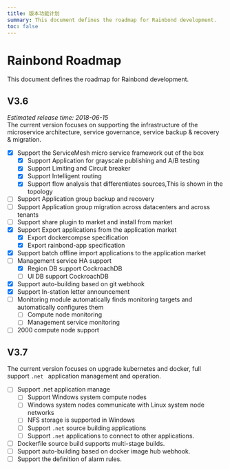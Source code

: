 ```yaml
---
title: 版本功能计划
summary: This document defines the roadmap for Rainbond development.
toc: false
---
```


# Rainbond Roadmap
This document defines the roadmap for Rainbond development.

## V3.6
*Estimated release time: 2018-06-15*   
The current version focuses on supporting the infrastructure of the microservice architecture, service governance, service backup & recovery & migration.

- [x] Support the ServiceMesh micro service framework out of the box
    - [x] Support Application for grayscale publishing and A/B testing
    - [x] Support Limiting and Circuit breaker
    - [x] Support Intelligent routing
    - [x] Support flow analysis that differentiates sources,This is shown in the topology
- [ ] Support Application group backup and recovery
- [ ] Support Application group migration across datacenters and across tenants
- [ ] Support share plugin to market and install from market
- [x] Support Export applications from the application market
    - [x] Export dockercompse specification
    - [x] Export rainbond-app specification
- [x] Support batch offline import applications to the application market    
- [ ] Management service HA support
    - [x] Region DB support CockroachDB
    - [ ] UI DB support CockroachDB
- [x] Support auto-building based on git webhook  
- [x] Support In-station letter announcement
- [ ] Monitoring module automatically finds monitoring targets and automatically configures them
    - [ ] Compute node monitoring
    - [ ] Management service monitoring
- [ ] 2000 compute node support

## V3.7
The current version focuses on upgrade kubernetes and docker,  full support `.net ` application management and operation.

- [ ] Support .net application manage
    - [ ] Support Windows system compute nodes
    - [ ] Windows system nodes communicate with Linux system node networks
    - [ ] NFS storage is supported in Windows
    - [ ] Support `.net` source building applications
    - [ ] Support `.net` applications to connect to other applications.
- [ ] Dockerfile source build supports multi-stage builds.  
- [ ] Support auto-building based on docker image hub webhook.
- [ ] Support the definition of alarm rules.
